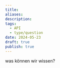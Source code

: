 ```yaml
---
title: 
aliases: 
description: 
tags:
  - API
  - type/question
date: 2024-05-23
draft: true
publish: true
---
```

was können wir wissen?

